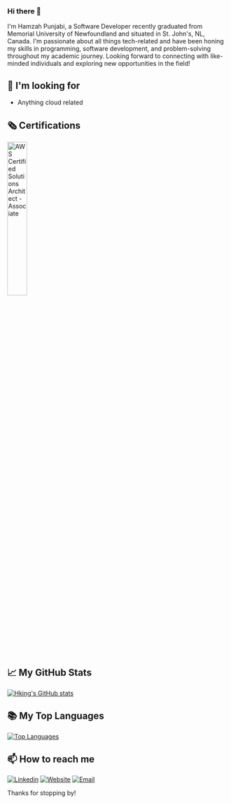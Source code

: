 ### Hi there 👋

I'm Hamzah Punjabi, a Software Developer recently graduated from Memorial University of Newfoundland and situated in St. John's, NL, Canada. I'm passionate about all things tech-related and have been honing my skills in programming, software development, and problem-solving throughout my academic journey. Looking forward to connecting with like-minded individuals and exploring new opportunities in the field!

## 🔭 I'm looking for

- Anything cloud related

## 🗞️ Certifications

<p align="left">
    <a href="https://www.credly.com/badges/1769a415-88da-4445-9447-f92b9ae73337" alt="AWS Certified Solutions Architect - Associate" target="_blank">
    <img width="30%" src="https://user-images.githubusercontent.com/93064150/220882398-d3ff4ebe-acd5-4bd4-9f84-50a9cca16e85.png" alt="AWS Certified Solutions Architect - Associate">
    </a>
</p>

## 📈 My GitHub Stats

[![Hking's GitHub stats](https://github-readme-stats.vercel.app/api?username=hamzahap&count_private=true&theme=dark)](https://github.com/hamzahap/github-readme-stats)

## 📚 My Top Languages

[![Top Languages](https://github-readme-stats.vercel.app/api/top-langs/?username=hamzahap&langs_count=10&layout=compact&theme=dark)](https://github.com/hamzahap/github-readme-stats)

## 📫 How to reach me

[![Linkedin](https://img.shields.io/badge/LinkedIn-0077B5?style=for-the-badge&logo=linkedin&logoColor=white)](https://www.linkedin.com/in/hamzahpunjabi/)
[![Website](https://img.shields.io/badge/website-000000?style=for-the-badge&logo=About.me&logoColor=white)](https://hamzahap.github.io/hapunjabi/)
[![Email](https://img.shields.io/badge/Gmail-D14836?style=for-the-badge&logo=gmail&logoColor=white)](mailto:hamzahqatar123@gmail.com)

Thanks for stopping by!
